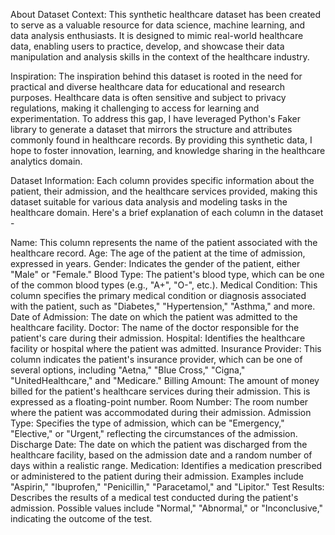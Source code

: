 About Dataset
Context:
This synthetic healthcare dataset has been created to serve as a valuable resource for data science, machine learning, and data analysis enthusiasts. It is designed to mimic real-world healthcare data, enabling users to practice, develop, and showcase their data manipulation and analysis skills in the context of the healthcare industry.

Inspiration:
The inspiration behind this dataset is rooted in the need for practical and diverse healthcare data for educational and research purposes. Healthcare data is often sensitive and subject to privacy regulations, making it challenging to access for learning and experimentation. To address this gap, I have leveraged Python's Faker library to generate a dataset that mirrors the structure and attributes commonly found in healthcare records. By providing this synthetic data, I hope to foster innovation, learning, and knowledge sharing in the healthcare analytics domain.

Dataset Information:
Each column provides specific information about the patient, their admission, and the healthcare services provided, making this dataset suitable for various data analysis and modeling tasks in the healthcare domain. Here's a brief explanation of each column in the dataset -

Name: This column represents the name of the patient associated with the healthcare record.
Age: The age of the patient at the time of admission, expressed in years.
Gender: Indicates the gender of the patient, either "Male" or "Female."
Blood Type: The patient's blood type, which can be one of the common blood types (e.g., "A+", "O-", etc.).
Medical Condition: This column specifies the primary medical condition or diagnosis associated with the patient, such as "Diabetes," "Hypertension," "Asthma," and more.
Date of Admission: The date on which the patient was admitted to the healthcare facility.
Doctor: The name of the doctor responsible for the patient's care during their admission.
Hospital: Identifies the healthcare facility or hospital where the patient was admitted.
Insurance Provider: This column indicates the patient's insurance provider, which can be one of several options, including "Aetna," "Blue Cross," "Cigna," "UnitedHealthcare," and "Medicare."
Billing Amount: The amount of money billed for the patient's healthcare services during their admission. This is expressed as a floating-point number.
Room Number: The room number where the patient was accommodated during their admission.
Admission Type: Specifies the type of admission, which can be "Emergency," "Elective," or "Urgent," reflecting the circumstances of the admission.
Discharge Date: The date on which the patient was discharged from the healthcare facility, based on the admission date and a random number of days within a realistic range.
Medication: Identifies a medication prescribed or administered to the patient during their admission. Examples include "Aspirin," "Ibuprofen," "Penicillin," "Paracetamol," and "Lipitor."
Test Results: Describes the results of a medical test conducted during the patient's admission. Possible values include "Normal," "Abnormal," or "Inconclusive," indicating the outcome of the test.
